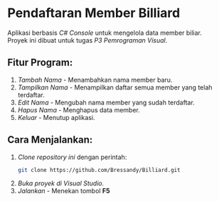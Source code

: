 # Pendaftaran Member Billiard

Aplikasi berbasis *C# Console* untuk mengelola data member biliar.  
Proyek ini dibuat untuk tugas *P3 Pemrograman Visual*.

## Fitur Program:
1. *Tambah Nama* - Menambahkan nama member baru.
2. *Tampilkan Nama* - Menampilkan daftar semua member yang telah terdaftar.
3. *Edit Nama* - Mengubah nama member yang sudah terdaftar.
4. *Hapus Nama* - Menghapus data member.
5. *Keluar* - Menutup aplikasi.

## Cara Menjalankan:
1. *Clone repository ini* dengan perintah:
   ```bash
   git clone https://github.com/Bressandy/Billiard.git 
2. *Buka proyek di Visual Studio.*
3. *Jalankan* - Menekan tombol **F5**
